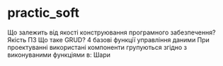 # practic_soft
Що залежить від якості конструювання програмного забезпечення? Якість ПЗ
Що таке GRUD? 4 базові функції управління даними
При проектуванні використані компоненти групуються згідно з виконуваними функціями в: Шари
